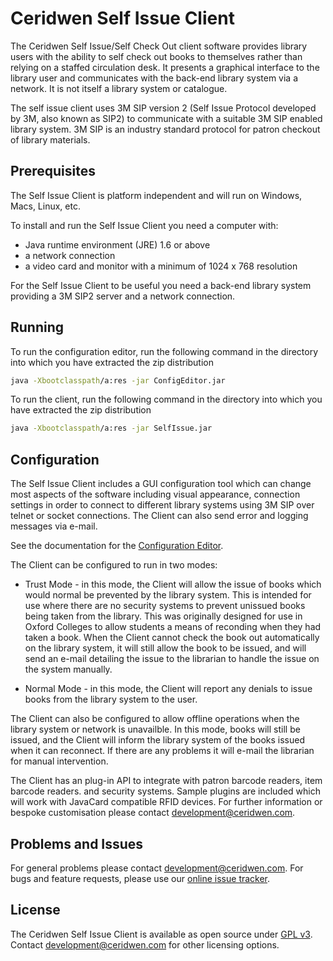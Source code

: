 # Ceridwen Self Issue Client

The Ceridwen Self Issue/Self Check Out client software provides library users with the ability to self check out books to themselves rather than relying on a staffed circulation desk. It presents a graphical interface to the library user and communicates with the back-end library system via a network. It is not itself a library system or catalogue.

The self issue client uses 3M SIP version 2 (Self Issue Protocol developed by 3M, also known as SIP2) to communicate with a suitable 3M SIP enabled library system. 3M SIP is an industry standard protocol for patron checkout of library materials.

## Prerequisites
The Self Issue Client is platform independent and will run on Windows, Macs, Linux, etc.

To install and run the Self Issue Client you need a computer with:
* Java runtime environment (JRE) 1.6 or above</li>
* a network connection</li>
* a video card and monitor with a minimum of 1024 x 768 resolution

For the Self Issue Client to be useful you need a back-end library system providing a 3M SIP2 server and a network connection.

## Running

To run the configuration editor, run the following command in the directory into which you have extracted the zip distribution

```bash
java -Xbootclasspath/a:res -jar ConfigEditor.jar
```

To run the client, run the following command in the directory into which you have extracted the zip distribution</p>

```bash
java -Xbootclasspath/a:res -jar SelfIssue.jar
```

## Configuration

The Self Issue Client includes a GUI configuration tool which can change most aspects of the software including visual appearance, connection settings in order to connect to different library systems using 3M SIP over telnet or socket connections. The Client can also send error and logging messages via e-mail.

See the documentation for the [Configuration Editor](conf/config.html).

The Client can be configured to run in two modes:

* Trust Mode - in this mode, the Client will allow the issue of books which would normal be prevented by the library system. This is intended for use where there are no security systems to prevent unissued books being taken from the library. This was originally designed for use in Oxford Colleges to allow students a means of reconding when they had taken a book. When the Client cannot check the book out automatically on the library system, it will still allow the book to be issued, and will send an e-mail detailing the issue to the librarian to handle the issue on the system manually.</li>

* Normal Mode - in this mode, the Client will report any denials to issue books from the library system to the user.</li>

The Client can also be configured to allow offline operations when the library system or network is unavailble. In this mode, books will still be issued, and the Client will inform the library system of the books issued when it can reconnect. If there are any problems it will e-mail the librarian for manual intervention.

The Client has an plug-in API to integrate with patron barcode readers, item barcode readers. and security systems. Sample plugins are included which will work with JavaCard compatible RFID devices. For further information or bespoke customisation please contact [development@ceridwen.com](mailto:development@ceridwen.com).

## Problems and Issues

For general problems please contact [development@ceridwen.com](mailto:development@ceridwen.com). For bugs and feature requests, please use our [online issue tracker]().

## License

The Ceridwen Self Issue Client is available as open source under [GPL v3](http://www.gnu.org/licenses/gpl.html). Contact [development@ceridwen.com](mailto:development@ceridwen.com) for other licensing options.
